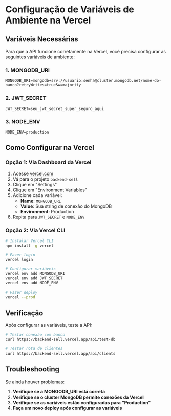 # Configuração de Variáveis de Ambiente na Vercel

## Variáveis Necessárias

Para que a API funcione corretamente na Vercel, você precisa configurar as seguintes variáveis de ambiente:

### 1. MONGODB_URI
```
MONGODB_URI=mongodb+srv://usuario:senha@cluster.mongodb.net/nome-do-banco?retryWrites=true&w=majority
```

### 2. JWT_SECRET
```
JWT_SECRET=seu_jwt_secret_super_seguro_aqui
```

### 3. NODE_ENV
```
NODE_ENV=production
```

## Como Configurar na Vercel

### Opção 1: Via Dashboard da Vercel
1. Acesse [vercel.com](https://vercel.com)
2. Vá para o projeto `backend-sell`
3. Clique em "Settings"
4. Clique em "Environment Variables"
5. Adicione cada variável:
   - **Name**: `MONGODB_URI`
   - **Value**: Sua string de conexão do MongoDB
   - **Environment**: Production
6. Repita para `JWT_SECRET` e `NODE_ENV`

### Opção 2: Via Vercel CLI
```bash
# Instalar Vercel CLI
npm install -g vercel

# Fazer login
vercel login

# Configurar variáveis
vercel env add MONGODB_URI
vercel env add JWT_SECRET
vercel env add NODE_ENV

# Fazer deploy
vercel --prod
```

## Verificação

Após configurar as variáveis, teste a API:

```bash
# Testar conexão com banco
curl https://backend-sell.vercel.app/api/test-db

# Testar rota de clientes
curl https://backend-sell.vercel.app/api/clients
```

## Troubleshooting

Se ainda houver problemas:

1. **Verifique se a MONGODB_URI está correta**
2. **Verifique se o cluster MongoDB permite conexões da Vercel**
3. **Verifique se as variáveis estão configuradas para "Production"**
4. **Faça um novo deploy após configurar as variáveis**
